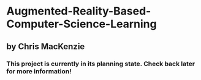 # Augmented-Reality-Based-Computer-Science-Learning

## by Chris MacKenzie

### This project is currently in its planning state. Check back later for more information!